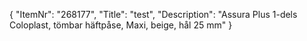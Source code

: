 {
  "ItemNr": "268177",
  "Title": "test",
  "Description": "Assura Plus 1-dels Coloplast, tömbar häftpåse, Maxi, beige, hål 25 mm"
}